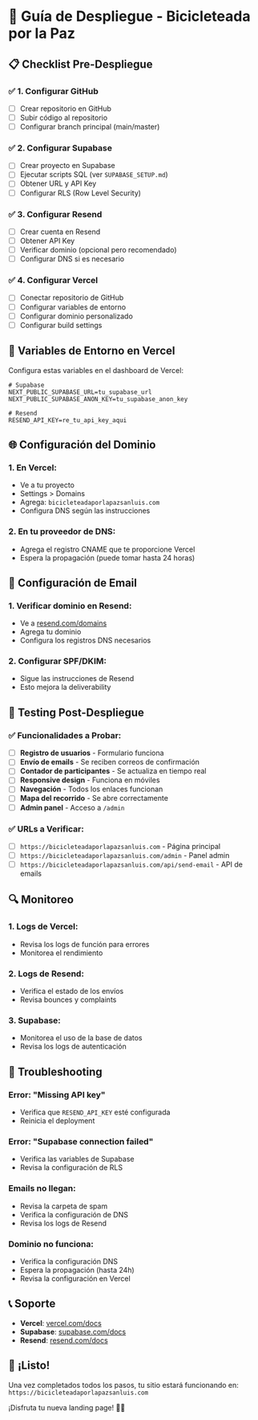 # 🚀 Guía de Despliegue - Bicicleteada por la Paz

## 📋 Checklist Pre-Despliegue

### ✅ 1. Configurar GitHub
- [ ] Crear repositorio en GitHub
- [ ] Subir código al repositorio
- [ ] Configurar branch principal (main/master)

### ✅ 2. Configurar Supabase
- [ ] Crear proyecto en Supabase
- [ ] Ejecutar scripts SQL (ver `SUPABASE_SETUP.md`)
- [ ] Obtener URL y API Key
- [ ] Configurar RLS (Row Level Security)

### ✅ 3. Configurar Resend
- [ ] Crear cuenta en Resend
- [ ] Obtener API Key
- [ ] Verificar dominio (opcional pero recomendado)
- [ ] Configurar DNS si es necesario

### ✅ 4. Configurar Vercel
- [ ] Conectar repositorio de GitHub
- [ ] Configurar variables de entorno
- [ ] Configurar dominio personalizado
- [ ] Configurar build settings

## 🔧 Variables de Entorno en Vercel

Configura estas variables en el dashboard de Vercel:

```env
# Supabase
NEXT_PUBLIC_SUPABASE_URL=tu_supabase_url
NEXT_PUBLIC_SUPABASE_ANON_KEY=tu_supabase_anon_key

# Resend
RESEND_API_KEY=re_tu_api_key_aqui
```

## 🌐 Configuración del Dominio

### 1. En Vercel:
- Ve a tu proyecto
- Settings > Domains
- Agrega: `bicicleteadaporlapazsanluis.com`
- Configura DNS según las instrucciones

### 2. En tu proveedor de DNS:
- Agrega el registro CNAME que te proporcione Vercel
- Espera la propagación (puede tomar hasta 24 horas)

## 📧 Configuración de Email

### 1. Verificar dominio en Resend:
- Ve a [resend.com/domains](https://resend.com/domains)
- Agrega tu dominio
- Configura los registros DNS necesarios

### 2. Configurar SPF/DKIM:
- Sigue las instrucciones de Resend
- Esto mejora la deliverability

## 🧪 Testing Post-Despliegue

### ✅ Funcionalidades a Probar:
- [ ] **Registro de usuarios** - Formulario funciona
- [ ] **Envío de emails** - Se reciben correos de confirmación
- [ ] **Contador de participantes** - Se actualiza en tiempo real
- [ ] **Responsive design** - Funciona en móviles
- [ ] **Navegación** - Todos los enlaces funcionan
- [ ] **Mapa del recorrido** - Se abre correctamente
- [ ] **Admin panel** - Acceso a `/admin`

### ✅ URLs a Verificar:
- [ ] `https://bicicleteadaporlapazsanluis.com` - Página principal
- [ ] `https://bicicleteadaporlapazsanluis.com/admin` - Panel admin
- [ ] `https://bicicleteadaporlapazsanluis.com/api/send-email` - API de emails

## 🔍 Monitoreo

### 1. Logs de Vercel:
- Revisa los logs de función para errores
- Monitorea el rendimiento

### 2. Logs de Resend:
- Verifica el estado de los envíos
- Revisa bounces y complaints

### 3. Supabase:
- Monitorea el uso de la base de datos
- Revisa los logs de autenticación

## 🚨 Troubleshooting

### Error: "Missing API key"
- Verifica que `RESEND_API_KEY` esté configurada
- Reinicia el deployment

### Error: "Supabase connection failed"
- Verifica las variables de Supabase
- Revisa la configuración de RLS

### Emails no llegan:
- Revisa la carpeta de spam
- Verifica la configuración de DNS
- Revisa los logs de Resend

### Dominio no funciona:
- Verifica la configuración DNS
- Espera la propagación (hasta 24h)
- Revisa la configuración en Vercel

## 📞 Soporte

- **Vercel**: [vercel.com/docs](https://vercel.com/docs)
- **Supabase**: [supabase.com/docs](https://supabase.com/docs)
- **Resend**: [resend.com/docs](https://resend.com/docs)

## 🎉 ¡Listo!

Una vez completados todos los pasos, tu sitio estará funcionando en:
`https://bicicleteadaporlapazsanluis.com`

¡Disfruta tu nueva landing page! 🚴‍♀️
